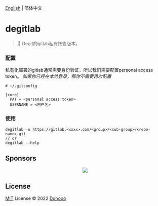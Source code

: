 [English](./README.md) | 简体中文

# degitlab

> 🫥 Degit的gitlab私有托管版本。

### 配置

私有化部署的gitlab通常需要身份验证，所以我们需要配置personal access token。
*如果你已经在本地登录，那你不需要再次配置*
```
# ~/.gitconfig

[core]
  PAT = <personal access token>
  USERNAME = <用户名>
```

### 使用

```
degitlab -u https://gitlab.<xxxx>.com/<group>/<sub-group>/<repo-name>.git
// or
degitlab --help
```

## Sponsors

<p align="center">
  <img src='https://github.com/dohooo/sponsors/blob/master/sponsors.png?raw=true'/>
</p>

## License

[MIT](./LICENSE) License © 2022 [Dohooo](https://github.com/dohooo)
